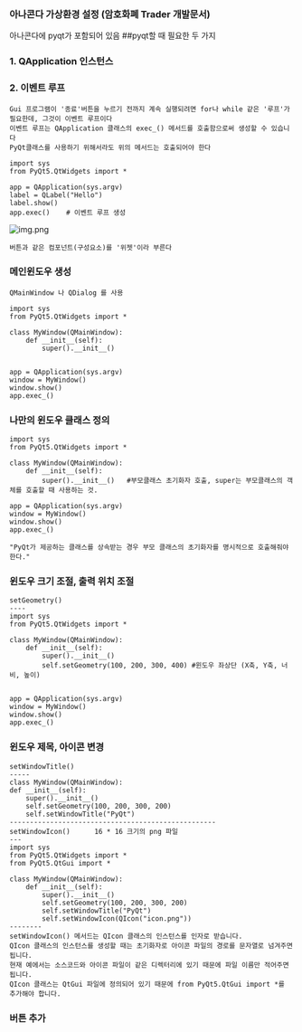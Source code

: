 ### 아나콘다 가상환경 설정  (암호화폐 Trader 개발문서)
아나콘다에 pyqt가 포함되어 있음
##pyqt할 때 필요한 두 가지
### 1. QApplication 인스턴스
### 2. 이벤트 루프
    Gui 프로그램이 '종료'버튼을 누르기 전까지 계속 실행되려면 for나 while 같은 '루프'가 필요한데, 그것이 이벤트 루프이다
    이벤트 루프는 QApplication 클래스의 exec_() 메서드를 호출함으로써 생성할 수 있습니다
    PyQt클래스를 사용하기 위해서라도 위의 메서드는 호출되어야 한다

    import sys
    from PyQt5.QtWidgets import *
 
    app = QApplication(sys.argv) 
    label = QLabel("Hello")
    label.show()
    app.exec()    # 이벤트 루프 생성

![img.png](../img.png)

    버튼과 같은 컴포넌트(구성요소)를 '위젯'이라 부른다

### 메인윈도우 생성
    QMainWindow 나 QDialog 를 사용

    import sys
    from PyQt5.QtWidgets import *

    class MyWindow(QMainWindow):
        def __init__(self):
            super().__init__()


    app = QApplication(sys.argv)
    window = MyWindow()
    window.show()
    app.exec_()

### 나만의 윈도우 클래스 정의

    import sys
    from PyQt5.QtWidgets import *

    class MyWindow(QMainWindow):
        def __init__(self):
            super().__init__()   #부모클래스 초기화자 호출, super는 부모클래스의 객체를 호출할 때 사용하는 것.

    app = QApplication(sys.argv)
    window = MyWindow()
    window.show()
    app.exec_()

    "PyQt가 제공하는 클래스를 상속받는 경우 부모 클래스의 초기화자를 명시적으로 호출해줘야 한다."

### 윈도우 크기 조절, 출력 위치 조절
    setGeometry()
    ----
    import sys
    from PyQt5.QtWidgets import *

    class MyWindow(QMainWindow):
        def __init__(self):
            super().__init__()
            self.setGeometry(100, 200, 300, 400) #윈도우 좌상단 (X축, Y축, 너비, 높이) 

 
    app = QApplication(sys.argv)
    window = MyWindow()
    window.show()
    app.exec_()

### 윈도우 제목, 아이콘 변경
    setWindowTitle()
    -----
    class MyWindow(QMainWindow):
    def __init__(self):
        super().__init__()
        self.setGeometry(100, 200, 300, 200)
        self.setWindowTitle("PyQt")
    ---------------------------------------------------
    setWindowIcon()      16 * 16 크기의 png 파일
    ---
    import sys
    from PyQt5.QtWidgets import *
    from PyQt5.QtGui import *

    class MyWindow(QMainWindow):
        def __init__(self):
            super().__init__()
            self.setGeometry(100, 200, 300, 200)
            self.setWindowTitle("PyQt")
            self.setWindowIcon(QIcon("icon.png"))
    --------
    setWindowIcon() 메서드는 QIcon 클래스의 인스턴스를 인자로 받습니다.
    QIcon 클래스의 인스턴스를 생성할 때는 초기화자로 아이콘 파일의 경로를 문자열로 넘겨주면 됩니다.
    현재 예에서는 소스코드와 아이콘 파일이 같은 디렉터리에 있기 때문에 파일 이름만 적어주면 됩니다. 
    QIcon 클래스는 QtGui 파일에 정의되어 있기 때문에 from PyQt5.QtGui import *를 추가해야 합니다.

### 버튼 추가
